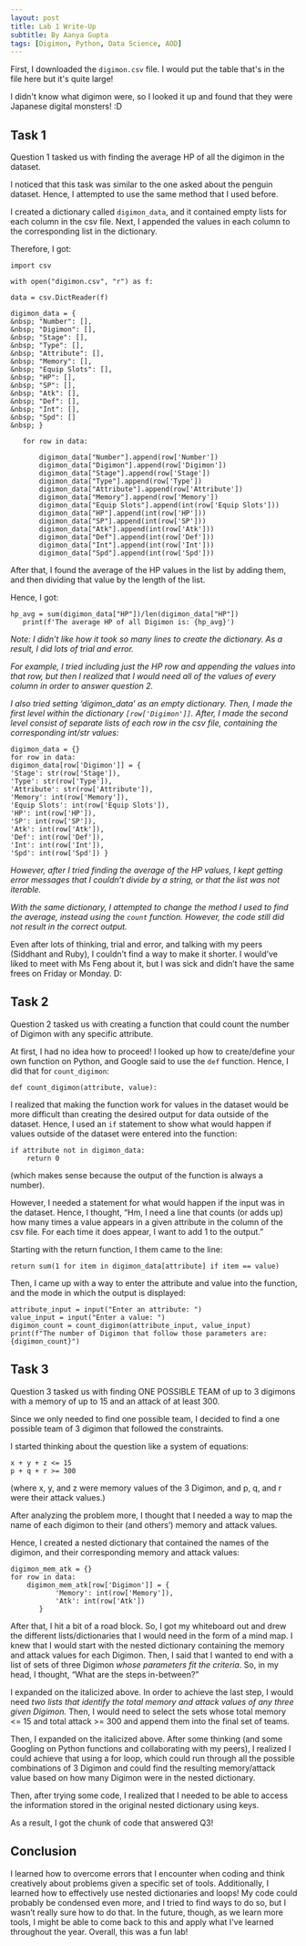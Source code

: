 ```yaml
---
layout: post
title: Lab 1 Write-Up
subtitle: By Aanya Gupta
tags: [Digimon, Python, Data Science, AOD]
---
```


First, I downloaded the `digimon.csv` file. I would put the table that's in the file here but it's quite large!

I didn't know what digimon were, so I looked it up and found that they were Japanese digital monsters! :D

## Task 1

Question 1 tasked us with finding the average HP of all the digimon in the dataset. 

I noticed that this task was similar to the one asked about the penguin dataset. Hence, I attempted to use the same method that I used before. 

I created a dictionary called `digimon_data`, and it contained empty lists for each column in the csv file. Next, I appended the values in each column to the corresponding list in the dictionary. 

Therefore, I got:

```
import csv

with open("digimon.csv", "r") as f:

data = csv.DictReader(f)

digimon_data = {
&nbsp; "Number": [],
&nbsp; "Digimon": [],
&nbsp; "Stage": [],
&nbsp; "Type": [],
&nbsp; "Attribute": [],
&nbsp; "Memory": [],
&nbsp; "Equip Slots": [],
&nbsp; "HP": [],
&nbsp; "SP": [],
&nbsp; "Atk": [],
&nbsp; "Def": [],
&nbsp; "Int": [],
&nbsp; "Spd": []
&nbsp; }

   for row in data:

       digimon_data["Number"].append(row['Number'])
       digimon_data["Digimon"].append(row['Digimon'])
       digimon_data["Stage"].append(row['Stage'])
       digimon_data["Type"].append(row['Type'])
       digimon_data["Attribute"].append(row['Attribute'])
       digimon_data["Memory"].append(row['Memory'])
       digimon_data["Equip Slots"].append(int(row['Equip Slots']))
       digimon_data["HP"].append(int(row['HP']))
       digimon_data["SP"].append(int(row['SP']))
       digimon_data["Atk"].append(int(row['Atk']))
       digimon_data["Def"].append(int(row['Def']))
       digimon_data["Int"].append(int(row['Int']))
       digimon_data["Spd"].append(int(row['Spd']))
```

After that, I found the average of the HP values in the list by adding them, and then dividing that value by the length of the list. 

Hence, I got:

```
hp_avg = sum(digimon_data["HP"])/len(digimon_data["HP"])
   print(f'The average HP of all Digimon is: {hp_avg}')
```

*Note: I didn’t like how it took so many lines to create the dictionary. As a result, I did lots of trial and error.*

*For example, I tried including just the HP row and appending the values into that row, but then I realized that I would need all of the values of every column in order to answer question 2.*

*I also tried setting ‘digimon_data’ as an empty dictionary. Then, I made the first level within the dictionary `[row['Digimon']]`. After, I made the second level consist of separate lists of each row in the csv file, containing the corresponding int/str values:*

```
digimon_data = {} 
for row in data: 
digimon_data[row['Digimon']] = { 
'Stage': str(row['Stage']), 
'Type': str(row['Type']), 
'Attribute': str(row['Attribute']), 
'Memory': int(row['Memory']), 
'Equip Slots': int(row['Equip Slots']), 
'HP': int(row['HP']), 
'SP': int(row['SP']), 
'Atk': int(row['Atk']), 
'Def': int(row['Def']), 
'Int': int(row['Int']), 
'Spd': int(row['Spd']) }
```

*However, after I tried finding the average of the HP values, I kept getting error messages that I couldn’t divide by a string, or that the list was not iterable.*

*With the same dictionary, I attempted to change the method I used to find the average, instead using the `count` function. However, the code still did not result in the correct output.*

Even after lots of thinking, trial and error, and talking with my peers (Siddhant and Ruby), I couldn’t find a way to make it shorter. I would’ve liked to meet with Ms Feng about it, but I was sick and didn’t have the same frees on Friday or Monday. D:

## Task 2

Question 2 tasked us with creating a function that could count the number of Digimon with any specific attribute. 

At first, I had no idea how to proceed! I looked up how to create/define your own function on Python, and Google said to use the `def` function. Hence, I did that for `count_digimon`:

`def count_digimon(attribute, value):`

I realized that making the function work for values in the dataset would be more difficult than creating the desired output for data outside of the dataset. Hence, I used an `if` statement to show what would happen if values outside of the dataset were entered into the function:

```
if attribute not in digimon_data:
	return 0
```

(which makes sense because the output of the function is always a number). 

However, I needed a statement for what would happen if the input was in the dataset. Hence, I thought, “Hm, I need a line that counts (or adds up) how many times a value appears in a given attribute in the column of the csv file. For each time it does appear, I want to add 1 to the output.”

Starting with the return function, I them came to the line:

`return sum(1 for item in digimon_data[attribute] if item == value)`

Then, I came up with a way to enter the attribute and value into the function, and the mode in which the output is displayed:

```
attribute_input = input("Enter an attribute: ")
value_input = input("Enter a value: ")
digimon_count = count_digimon(attribute_input, value_input)
print(f"The number of Digimon that follow those parameters are: {digimon_count}")
```

## Task 3

Question 3 tasked us with finding ONE POSSIBLE TEAM of up to 3 digimons with a memory of up to 15 and an attack of at least 300. 

Since we only needed to find one possible team, I decided to find a one possible team of 3 digimon that followed the constraints. 

I started thinking about the question like a system of equations:

```
x + y + z <= 15
p + q + r >= 300
```

(where x, y, and z were memory values of the 3 Digimon, and p, q, and r were their attack values.)

After analyzing the problem more, I thought that I needed a way to map the name of each digimon to their (and others’) memory and attack values. 

Hence, I created a nested dictionary that contained the names of the digimon, and their corresponding memory and attack values:

```
digimon_mem_atk = {}
for row in data:
	digimon_mem_atk[row['Digimon']] = {
           'Memory': int(row['Memory']),
           'Atk': int(row['Atk'])
       }
```

After that, I hit a bit of a road block. So, I got my whiteboard out and drew the different lists/dictionaries that I would need in the form of a mind map. I knew that I would start with the nested dictionary containing the memory and attack values for each Digimon. Then, I said that I wanted to end with a list of sets of three Digimon *whose parameters fit the criteria*. So, in my head, I thought, “What are the steps in-between?” 

I expanded on the italicized above. In order to achieve the last step, I would need *two lists that identify the total memory and attack values of any three given Digimon.* Then, I would need to select the sets whose total memory <= 15 and total attack >= 300 and append them into the final set of teams. 

Then, I expanded on the italicized above. After some thinking (and some Googling on Python functions and collaborating with my peers), I realized I could achieve that using a for loop, which could run through all the possible combinations of 3 Digimon and could find the resulting memory/attack value based on how many Digimon were in the nested dictionary. 

Then, after trying some code, I realized that I needed to be able to access the information stored in the original nested dictionary using keys. 

As a result, I got the chunk of code that answered Q3!

## Conclusion

I learned how to overcome errors that I encounter when coding and think creatively about problems given a specific set of tools. Additionally, I learned how to effectively use nested dictionaries and loops! My code could probably be condensed even more, and I tried to find ways to do so, but I wasn’t really sure how to do that. In the future, though, as we learn more tools, I might be able to come back to this and apply what I've learned throughout the year. Overall, this was a fun lab!

